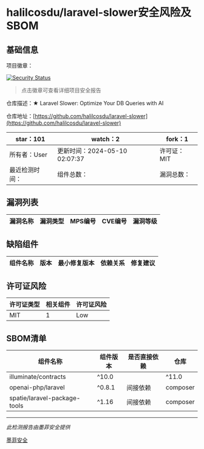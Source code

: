 # halilcosdu/laravel-slower安全风险及SBOM

## 基础信息

项目徽章：

[![Security Status](https://www.murphysec.com/platform3/v31/badge/1788643597595897856.svg)](https://www.murphysec.com/console/report/1788643569619890176/1788643597595897856)

> 点击徽章可查看详细项目安全报告

仓库描述：★ Laravel Slower: Optimize Your DB Queries with AI

仓库地址：[https://github.com/halilcosdu/laravel-slower](https://github.com/halilcosdu/laravel-slower)

| star：101 | watch：2 | fork：1 |
| ----------- | -------------- | ------------ |
| 所有者：User | 更新时间：2024-05-10 02:07:37 | 许可证：MIT |
| 最近检测时间： | 组件总数： | 漏洞总数： |




## 漏洞列表

| 漏洞名称 | 漏洞类型 | MPS编号 | CVE编号 | 漏洞等级 |
| ------- | ------ | ------- | ------ | ----- |





## 缺陷组件

| 组件名称 | 版本 | 最小修复版本 | 依赖关系 | 修复建议 |
| -------- | ---- | ------------ | -------- | -------- |





## 许可证风险

| 许可证类型 | 相关组件 | 许可证风险 |
| ---------- | -------- | ---------- |
|MIT|1|Low|




## SBOM清单

| 组件名称 | 组件版本 | 是否直接依赖 | 仓库 |
| -------- | -------- | ------------ | ---- |
|illuminate/contracts|^10.0||^11.0|间接依赖|composer|
|openai-php/laravel|^0.8.1|间接依赖|composer|
|spatie/laravel-package-tools|^1.16|间接依赖|composer|


------

*此检测报告由墨菲安全提供*

[墨菲安全](www.murphysec.com)